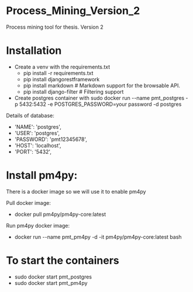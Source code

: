# Process_Mining_Version_2
Process mining tool for thesis. Version 2

# Installation
- Create a venv with the requirements.txt
  - pip install -r requirements.txt
  - pip install djangorestframework
  - pip install markdown       # Markdown support for the browsable API.
  - pip install django-filter  # Filtering support
- Create postgres container with
   sudo docker run --name pmt_postgres -p 5432:5432 -e POSTGRES_PASSWORD=your password -d postgres



Details of database:
- 'NAME': 'postgres',
- 'USER': 'postgres', 
- 'PASSWORD': 'pmt12345678', 
- 'HOST': 'localhost', 
- 'PORT': '5432',

# Install pm4py:

There is a docker image so we will use it to enable pm4py

Pull docker image:
- docker pull pm4py/pm4py-core:latest

Run pm4py docker image:
- docker run --name pmt_pm4py -d -it pm4py/pm4py-core:latest bash

# To start the containers
- sudo docker start pmt_postgres
- sudo docker start pmt_pm4py